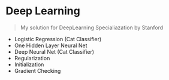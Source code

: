 # Deep Learning

> My solution for DeepLearning Specialiazation by Stanford

- Logistic Regression (Cat Classifier)
- One Hidden Layer Neural Net
- Deep Neural Net (Cat Classifier)
- Regularization
- Initialization
- Gradient Checking
